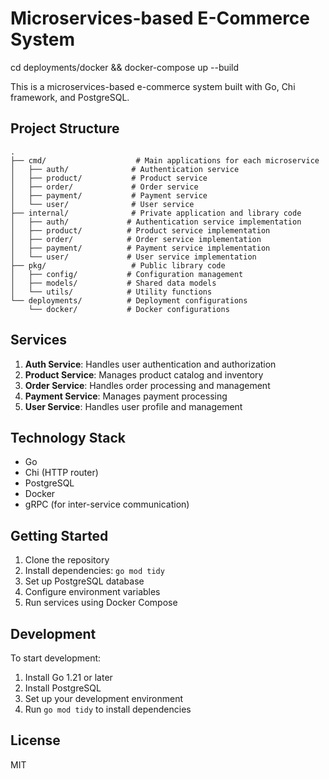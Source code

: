 # Microservices-based E-Commerce System
cd deployments/docker && docker-compose up --build

This is a microservices-based e-commerce system built with Go, Chi framework, and PostgreSQL.

## Project Structure

```
.
├── cmd/                    # Main applications for each microservice
│   ├── auth/              # Authentication service
│   ├── product/           # Product service
│   ├── order/             # Order service
│   ├── payment/           # Payment service
│   └── user/              # User service
├── internal/              # Private application and library code
│   ├── auth/             # Authentication service implementation
│   ├── product/          # Product service implementation
│   ├── order/            # Order service implementation
│   ├── payment/          # Payment service implementation
│   └── user/             # User service implementation
├── pkg/                   # Public library code
│   ├── config/           # Configuration management
│   ├── models/           # Shared data models
│   └── utils/            # Utility functions
└── deployments/          # Deployment configurations
    └── docker/           # Docker configurations
```

## Services

1. **Auth Service**: Handles user authentication and authorization
2. **Product Service**: Manages product catalog and inventory
3. **Order Service**: Handles order processing and management
4. **Payment Service**: Manages payment processing
5. **User Service**: Handles user profile and management

## Technology Stack

- Go
- Chi (HTTP router)
- PostgreSQL
- Docker
- gRPC (for inter-service communication)

## Getting Started

1. Clone the repository
2. Install dependencies: `go mod tidy`
3. Set up PostgreSQL database
4. Configure environment variables
5. Run services using Docker Compose

## Development

To start development:

1. Install Go 1.21 or later
2. Install PostgreSQL
3. Set up your development environment
4. Run `go mod tidy` to install dependencies

## License

MIT 